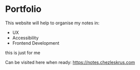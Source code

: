 # Portfolio
This website will help to organise my notes in:
- UX
- Accessibility
- Frontend Development

this is just for me

Can be visited here when ready: 
https://notes.chezleskrus.com





